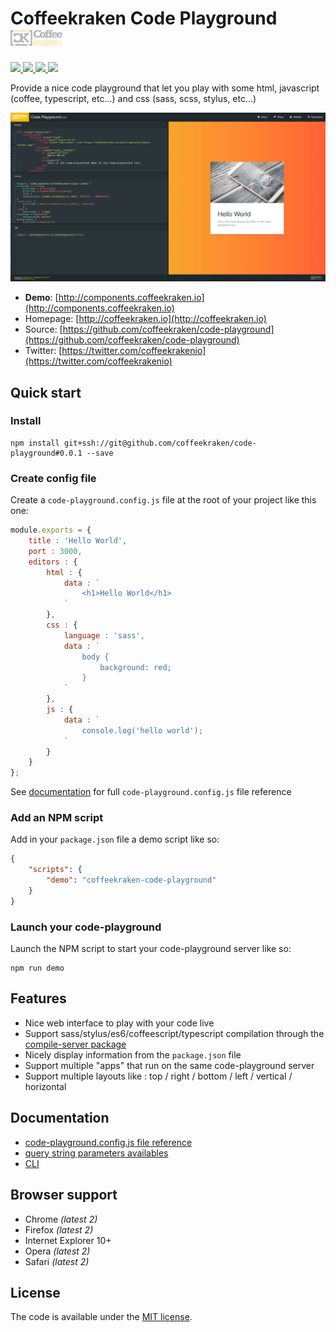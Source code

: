 # Coffeekraken Code Playground <img src="/.resources/coffeekraken-logo.jpg" height="25px" />

<p>
	<a href="https://travis-ci.org/Coffeekraken/code-playground">
		<img src="https://img.shields.io/travis/Coffeekraken/code-playground.svg?style=flat-square" />
	</a>
	<a href="https://www.npmjs.com/package/coffeekraken-code-playground">
		<img src="https://img.shields.io/npm/v/coffeekraken-code-playground.svg?style=flat-square" />
	</a>
	<a href="https://github.com/coffeekraken/code-playground/blob/master/LICENSE.txt">
		<img src="https://img.shields.io/npm/l/coffeekraken-code-playground.svg?style=flat-square" />
	</a>
	<!-- <a href="https://github.com/coffeekraken/code-playground">
		<img src="https://img.shields.io/npm/dt/coffeekraken-code-playground.svg?style=flat-square" />
	</a>
	<a href="https://github.com/coffeekraken/code-playground">
		<img src="https://img.shields.io/github/forks/coffeekraken/code-playground.svg?style=social&label=Fork&style=flat-square" />
	</a>
	<a href="https://github.com/coffeekraken/code-playground">
		<img src="https://img.shields.io/github/stars/coffeekraken/code-playground.svg?style=social&label=Star&style=flat-square" />
	</a>-->
	<a href="https://twitter.com/coffeekrakenio">
		<img src="https://img.shields.io/twitter/url/http/coffeekrakenio.svg?style=social&style=flat-square" />
	</a>
</p>

Provide a nice code playground that let you play with some html, javascript (coffee, typescript, etc...) and css (sass, scss, stylus, etc...)

![Carpenter screenshot](/.resources/code-playground-screenshot.png)


* **Demo**: [http://components.coffeekraken.io](http://components.coffeekraken.io)
* Homepage: [http://coffeekraken.io](http://coffeekraken.io)
* Source: [https://github.com/coffeekraken/code-playground](https://github.com/coffeekraken/code-playground)
* Twitter: [https://twitter.com/coffeekrakenio](https://twitter.com/coffeekrakenio)

## Quick start

### Install

```
npm install git+ssh://git@github.com/coffeekraken/code-playground#0.0.1 --save
```

### Create config file

Create a ```code-playground.config.js``` file at the root of your project like this one:

```js
module.exports = {
	title : 'Hello World',
	port : 3000,
	editors : {
		html : {
			data : `
				<h1>Hello World</h1>
			`
		},
		css : {
			language : 'sass',
			data : `
				body {
					background: red;
				}
			`
		},
		js : {
			data : `
				console.log('hello world');
			`
		}
	}
};
```

See [documentation](doc/) for full ```code-playground.config.js``` file reference

### Add an NPM script

Add in your ```package.json``` file a demo script like so:

```json
{
	"scripts": {
		"demo": "coffeekraken-code-playground"
	}
}
```

### Launch your code-playground

Launch the NPM script to start your code-playground server like so:

```
npm run demo
```

## Features

- Nice web interface to play with your code live
- Support sass/stylus/es6/coffeescript/typescript compilation through the [compile-server package](https://github.com/coffeekraken/compile-server)
- Nicely display information from the ```package.json``` file
- Support multiple "apps" that run on the same code-playground server
- Support multiple layouts like : top / right / bottom / left / vertical / horizontal

## Documentation

- [code-playground.config.js file reference](doc/code-playground.config.md)
- [query string parameters availables](doc/query-string.md)
- [CLI](doc/cli.md)

## Browser support

* Chrome *(latest 2)*
* Firefox *(latest 2)*
* Internet Explorer 10+
* Opera *(latest 2)*
* Safari *(latest 2)*

## License

The code is available under the [MIT license](LICENSE.txt).
